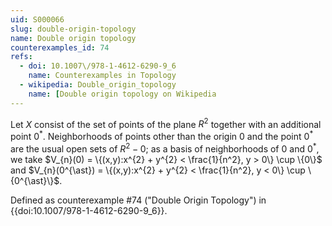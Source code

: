 ```yaml
---
uid: S000066
slug: double-origin-topology
name: Double origin topology
counterexamples_id: 74
refs:
  - doi: 10.1007\/978-1-4612-6290-9_6
    name: Counterexamples in Topology
  - wikipedia: Double_origin_topology
    name: [Double origin topology on Wikipedia
---
```

Let $X$ consist of the set of points of the plane $R^{2}$ together with an additional point $0^{\ast}$. Neighborhoods of points other than the origin $0$ and the point $0^{\ast}$ are the usual open sets of $R^{2} - 0$; as a basis of neighborhoods of $0$ and $0^{\ast}$, we take $V_{n}(0) = \{(x,y):x^{2} + y^{2} < \frac{1}{n^2}, y > 0\} \cup \{0\}$ and $V_{n}(0^{\ast}) = \{(x,y):x^{2} + y^{2} < \frac{1}{n^2}, y < 0\} \cup \{0^{\ast}\}$.

Defined as counterexample #74 ("Double Origin Topology")
in {{doi:10.1007\/978-1-4612-6290-9_6}}.

